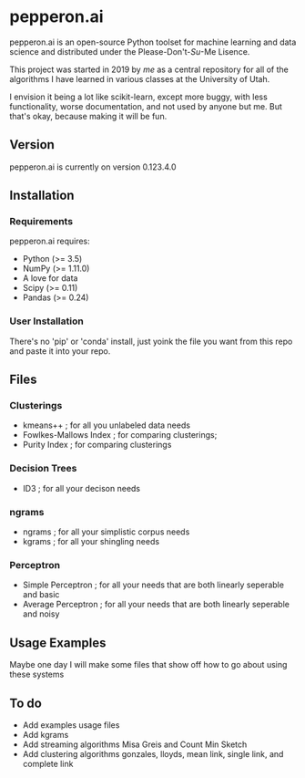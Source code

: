 # pepperon.ai

pepperon.ai is an open-source Python toolset for machine learning and data science and distributed under the Please-Don't-_Su_-Me Lisence.

This project was started in 2019 by _me_ as a central repository for all of the algorithms I have learned in various classes at the University of Utah. 


I envision it being a lot like scikit-learn, except more buggy, with less functionality, worse documentation, and not used by anyone but me. But that's okay, because making it will be fun.

## Version
pepperon.ai is currently on version 0.123.4.0

## Installation

### Requirements
pepperon.ai requires:
- Python (>= 3.5)
- NumPy (>= 1.11.0)
- A love for data
- Scipy (>= 0.11)
- Pandas (>= 0.24)

### User Installation
There's no 'pip' or 'conda' install, just yoink the file you want from this repo and paste it into your repo.


## Files

### Clusterings
- kmeans++ ; for all you unlabeled data needs
- Fowlkes-Mallows Index ; for comparing clusterings;
- Purity Index ; for comparing clusterings

### Decision Trees
- ID3 ; for all your decison needs

### ngrams
- ngrams ; for all your simplistic corpus needs 
- kgrams ; for all your shingling needs

### Perceptron
- Simple Perceptron ; for all your needs that are both linearly seperable and basic
- Average Perceptron ; for all your needs that are both linearly seperable and noisy

## Usage Examples
Maybe one day I will make some files that show off how to go about using these systems

## To do
- Add examples usage files
- Add kgrams
- Add streaming algorithms Misa Greis and Count Min Sketch
- Add clustering algorithms gonzales, lloyds, mean link, single link, and complete link

